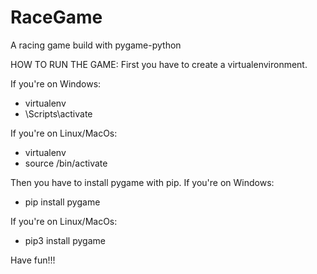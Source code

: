 # RaceGame
A racing game build with pygame-python

HOW TO RUN THE GAME:
First you have to create a virtualenvironment.

If you're on Windows:
- virtualenv <the name of virtualenv>
- <the name of virtualenv>\Scripts\activate

If you're on Linux/MacOs:
- virtualenv <the name of virtualenv>
- source <the name of virtualenv>/bin/activate

Then you have to install pygame with pip.
If you're on Windows:
- pip install pygame

If you're on Linux/MacOs:
- pip3 install pygame

Have fun!!!
